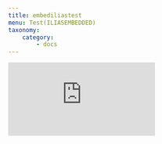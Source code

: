 ```yaml
---
title: embediliastest
menu: Test(ILIASEMBEDDED)
taxonomy:
    category:
        - docs
---
```

<div class="embed-responsive embed-responsive-16by9">
<iframe class="embed-responsive-item" src="https://learn.opengeoedu.de/faq/staff/embedilias" frameborder="0" webkitallowfullscreen mozallowfullscreen allowfullscreen></iframe>
</div>
